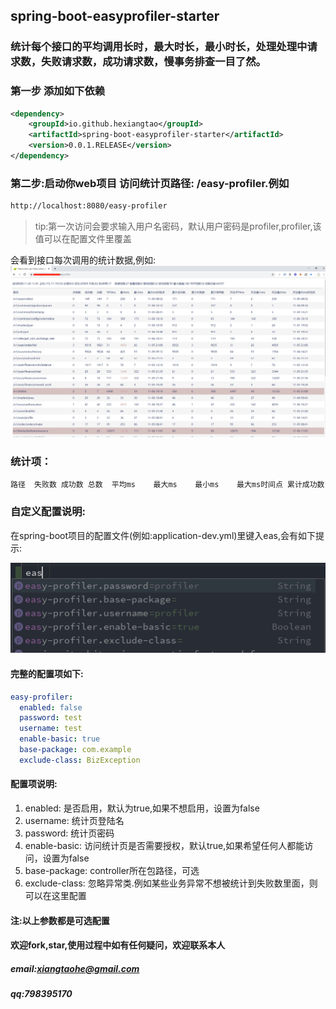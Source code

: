 ## spring-boot-easyprofiler-starter

### 统计每个接口的平均调用长时，最大时长，最小时长，处理处理中请求数，失败请求数，成功请求数，慢事务排查一目了然。




### 第一步 添加如下依赖
```xml
<dependency>
    <groupId>io.github.hexiangtao</groupId>
    <artifactId>spring-boot-easyprofiler-starter</artifactId>
    <version>0.0.1.RELEASE</version>
</dependency>

```

### 第二步:启动你web项目  访问统计页路径: /easy-profiler.例如
```bash
http://localhost:8080/easy-profiler
```
>  tip:第一次访问会要求输入用户名密码，默认用户密码是profiler,profiler,该值可以在配置文件里覆盖

会看到接口每次调用的统计数据,例如:
![img](https://github.com/hexiangtao/configuration/blob/master/20191106133718.png)


### 统计项：

```bash
路径	失败数	成功数	总数	平均ms	最大ms	最小ms	最大ms时间点	累计成功数	累计失败数	累计调用数	历史平均ms	历史最小ms	历史最大ms	历史最大ms时间点
```


### 自定义配置说明:
  
在spring-boot项目的配置文件(例如:application-dev.yml)里键入eas,会有如下提示:
  
![img](https://github.com/hexiangtao/configuration/blob/master/20191106135024.png)

#### 完整的配置项如下:
```yaml
easy-profiler:
  enabled: false
  password: test
  username: test
  enable-basic: true
  base-package: com.example
  exclude-class: BizException

```

#### 配置项说明:
  1.  enabled:  是否启用，默认为true,如果不想启用，设置为false
  2.  username: 统计页登陆名  
  3.  password: 统计页密码
  4.  enable-basic: 访问统计页是否需要授权，默认true,如果希望任何人都能访问，设置为false
  5.  base-package:  controller所在包路径，可选
  6.  exclude-class: 忽略异常类.例如某些业务异常不想被统计到失败数里面，则可以在这里配置
 
 #### 注:以上参数都是可选配置
 

#### 欢迎fork,star,使用过程中如有任何疑问，欢迎联系本人
 ##### email:xiangtaohe@gmail.com
 ##### qq:798395170




